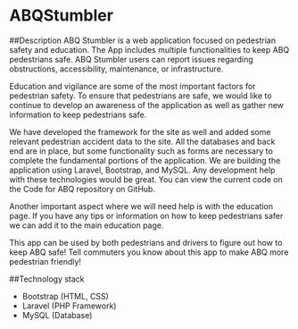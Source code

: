 # ABQStumbler

##Description
ABQ Stumbler is a web application focused on pedestrian safety and education. The App includes multiple functionalities to keep ABQ pedestrians safe. ABQ Stumbler users can report issues regarding obstructions, accessibility, maintenance, or infrastructure.

Education and vigilance are some of the most important factors for pedestrian safety. To ensure that pedestrians are safe, we would like to continue to develop an awareness of the application as well as gather new information to keep pedestrians safe.

We have developed the framework for the site as well and added some relevant pedestrian accident data to the site. All the databases and back end are in place, but some functionality such as forms are necessary to complete the fundamental portions of the application.
 We are building the application using Laravel, Bootstrap, and MySQL. Any development help with these technologies would be great. You can view the current code on the Code for ABQ repository on GitHub.

Another important aspect where we will need help is with the education page. If you have any tips or information on how to keep pedestrians safer we can add it to the main education page.

This app can be used by both pedestrians and drivers to figure out how to keep ABQ safe! Tell commuters you know about this app to make ABQ more pedestrian friendly!

##Technology stack
* Bootstrap (HTML, CSS)
* Laravel (PHP Framework)
* MySQL (Database)
